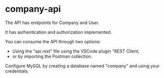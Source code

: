 # company-api

The API has endpoints for Company and User.

It has authentication and authorization implemented.

You can consume the API through two options:
- Using the "api.rest" file using the VSCode plugin "REST Client;
- or by importing the Postman collection.

Configure MySQL by creating a database named "company" and using your credentials.
